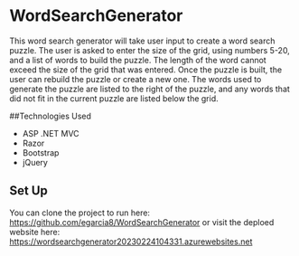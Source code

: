 # WordSearchGenerator
This word search generator will take user input to create a word search puzzle. The user is asked to enter the size of the grid, using numbers 5-20, and a list of words to build the puzzle. The length of the word cannot exceed the size of the grid that was entered. Once the puzzle is built, the user can rebuild the puzzle or create a new one. The words used to generate the puzzle are listed to the right of the puzzle, and any words that did not fit in the current puzzle are listed below the grid.

##Technologies Used
<ul>
<li>ASP .NET MVC</li>
<li>Razor</li>
<li>Bootstrap</li>
<li>jQuery</li>
</ul>

## Set Up
You can clone the project to run here: https://github.com/egarcia8/WordSearchGenerator
or visit the deploed website here: https://wordsearchgenerator20230224104331.azurewebsites.net
